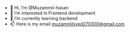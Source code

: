 - 👋 Hi, I’m @Muzammil-hasan
- 👀 I’m interested in Frontend development
- 🌱 I’m currently learning backend
- 📫 Here is my email muzammilsyed270300@gmail.com

<!---
Muzammil-hasan/Muzammil-hasan is a ✨ special ✨ repository because its `README.md` (this file) appears on your GitHub profile.
You can click the Preview link to take a look at your changes.
--->
